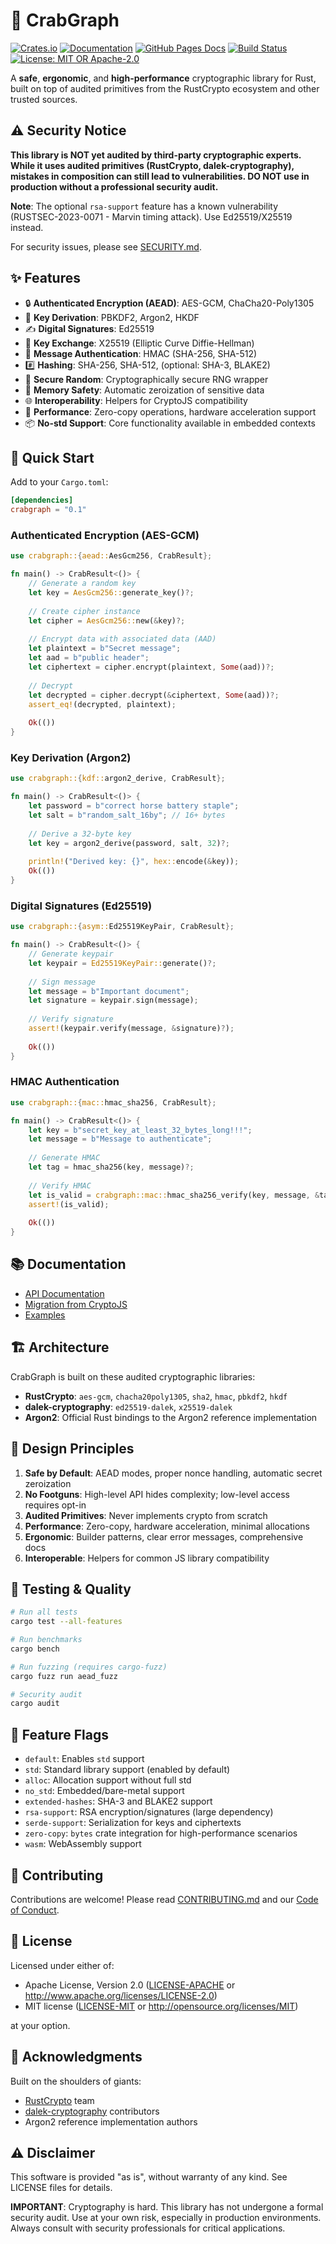 # 🦀 CrabGraph

[![Crates.io](https://img.shields.io/crates/v/crabgraph.svg)](https://crates.io/crates/crabgraph)
[![Documentation](https://docs.rs/crabgraph/badge.svg)](https://docs.rs/crabgraph)
[![GitHub Pages Docs](https://img.shields.io/badge/docs-GitHub%20Pages-blue)](https://ariajsarkar.github.io/crabgraph/crabgraph/)
[![Build Status](https://github.com/AriajSarkar/crabgraph/workflows/CI/badge.svg)](https://github.com/AriajSarkar/crabgraph/actions)
[![License: MIT OR Apache-2.0](https://img.shields.io/badge/License-MIT%20OR%20Apache--2.0-blue.svg)](LICENSE-MIT)

A **safe**, **ergonomic**, and **high-performance** cryptographic library for Rust, built on top of audited primitives from the RustCrypto ecosystem and other trusted sources.

## ⚠️ Security Notice

**This library is NOT yet audited by third-party cryptographic experts. While it uses audited primitives (RustCrypto, dalek-cryptography), mistakes in composition can still lead to vulnerabilities. DO NOT use in production without a professional security audit.**

**Note**: The optional `rsa-support` feature has a known vulnerability (RUSTSEC-2023-0071 - Marvin timing attack). Use Ed25519/X25519 instead.

For security issues, please see [SECURITY.md](SECURITY.md).

## ✨ Features

- 🔒 **Authenticated Encryption (AEAD)**: AES-GCM, ChaCha20-Poly1305
- 🔑 **Key Derivation**: PBKDF2, Argon2, HKDF
- ✍️ **Digital Signatures**: Ed25519
- 🤝 **Key Exchange**: X25519 (Elliptic Curve Diffie-Hellman)
- 🔐 **Message Authentication**: HMAC (SHA-256, SHA-512)
- #️⃣ **Hashing**: SHA-256, SHA-512, (optional: SHA-3, BLAKE2)
- 🎲 **Secure Random**: Cryptographically secure RNG wrapper
- 🧹 **Memory Safety**: Automatic zeroization of sensitive data
- 🌐 **Interoperability**: Helpers for CryptoJS compatibility
- 🚀 **Performance**: Zero-copy operations, hardware acceleration support
- 📦 **No-std Support**: Core functionality available in embedded contexts

## 🚀 Quick Start

Add to your `Cargo.toml`:

```toml
[dependencies]
crabgraph = "0.1"
```

### Authenticated Encryption (AES-GCM)

```rust
use crabgraph::{aead::AesGcm256, CrabResult};

fn main() -> CrabResult<()> {
    // Generate a random key
    let key = AesGcm256::generate_key()?;
    
    // Create cipher instance
    let cipher = AesGcm256::new(&key)?;
    
    // Encrypt data with associated data (AAD)
    let plaintext = b"Secret message";
    let aad = b"public header";
    let ciphertext = cipher.encrypt(plaintext, Some(aad))?;
    
    // Decrypt
    let decrypted = cipher.decrypt(&ciphertext, Some(aad))?;
    assert_eq!(decrypted, plaintext);
    
    Ok(())
}
```

### Key Derivation (Argon2)

```rust
use crabgraph::{kdf::argon2_derive, CrabResult};

fn main() -> CrabResult<()> {
    let password = b"correct horse battery staple";
    let salt = b"random_salt_16by"; // 16+ bytes
    
    // Derive a 32-byte key
    let key = argon2_derive(password, salt, 32)?;
    
    println!("Derived key: {}", hex::encode(&key));
    Ok(())
}
```

### Digital Signatures (Ed25519)

```rust
use crabgraph::{asym::Ed25519KeyPair, CrabResult};

fn main() -> CrabResult<()> {
    // Generate keypair
    let keypair = Ed25519KeyPair::generate()?;
    
    // Sign message
    let message = b"Important document";
    let signature = keypair.sign(message);
    
    // Verify signature
    assert!(keypair.verify(message, &signature)?);
    
    Ok(())
}
```

### HMAC Authentication

```rust
use crabgraph::{mac::hmac_sha256, CrabResult};

fn main() -> CrabResult<()> {
    let key = b"secret_key_at_least_32_bytes_long!!!";
    let message = b"Message to authenticate";
    
    // Generate HMAC
    let tag = hmac_sha256(key, message)?;
    
    // Verify HMAC
    let is_valid = crabgraph::mac::hmac_sha256_verify(key, message, &tag)?;
    assert!(is_valid);
    
    Ok(())
}
```

## 📚 Documentation

- [API Documentation](https://docs.rs/crabgraph)
- [Migration from CryptoJS](docs/MIGRATE_CRYPTOJS.md)
- [Examples](examples/)

## 🏗️ Architecture

CrabGraph is built on these audited cryptographic libraries:

- **RustCrypto**: `aes-gcm`, `chacha20poly1305`, `sha2`, `hmac`, `pbkdf2`, `hkdf`
- **dalek-cryptography**: `ed25519-dalek`, `x25519-dalek`
- **Argon2**: Official Rust bindings to the Argon2 reference implementation

## 🎯 Design Principles

1. **Safe by Default**: AEAD modes, proper nonce handling, automatic secret zeroization
2. **No Footguns**: High-level API hides complexity; low-level access requires opt-in
3. **Audited Primitives**: Never implements crypto from scratch
4. **Performance**: Zero-copy, hardware acceleration, minimal allocations
5. **Ergonomic**: Builder patterns, clear error messages, comprehensive docs
6. **Interoperable**: Helpers for common JS library compatibility

## 🧪 Testing & Quality

```bash
# Run all tests
cargo test --all-features

# Run benchmarks
cargo bench

# Run fuzzing (requires cargo-fuzz)
cargo fuzz run aead_fuzz

# Security audit
cargo audit
```

## 🔧 Feature Flags

- `default`: Enables `std` support
- `std`: Standard library support (enabled by default)
- `alloc`: Allocation support without full std
- `no_std`: Embedded/bare-metal support
- `extended-hashes`: SHA-3 and BLAKE2 support
- `rsa-support`: RSA encryption/signatures (large dependency)
- `serde-support`: Serialization for keys and ciphertexts
- `zero-copy`: `bytes` crate integration for high-performance scenarios
- `wasm`: WebAssembly support

## 🤝 Contributing

Contributions are welcome! Please read [CONTRIBUTING.md](CONTRIBUTING.md) and our [Code of Conduct](CODE_OF_CONDUCT.md).

## 📜 License

Licensed under either of:

- Apache License, Version 2.0 ([LICENSE-APACHE](LICENSE-APACHE) or http://www.apache.org/licenses/LICENSE-2.0)
- MIT license ([LICENSE-MIT](LICENSE-MIT) or http://opensource.org/licenses/MIT)

at your option.

## 🙏 Acknowledgments

Built on the shoulders of giants:
- [RustCrypto](https://github.com/RustCrypto) team
- [dalek-cryptography](https://github.com/dalek-cryptography) contributors
- Argon2 reference implementation authors

## ⚠️ Disclaimer

This software is provided "as is", without warranty of any kind. See LICENSE files for details.

**IMPORTANT**: Cryptography is hard. This library has not undergone a formal security audit. Use at your own risk, especially in production environments. Always consult with security professionals for critical applications.
